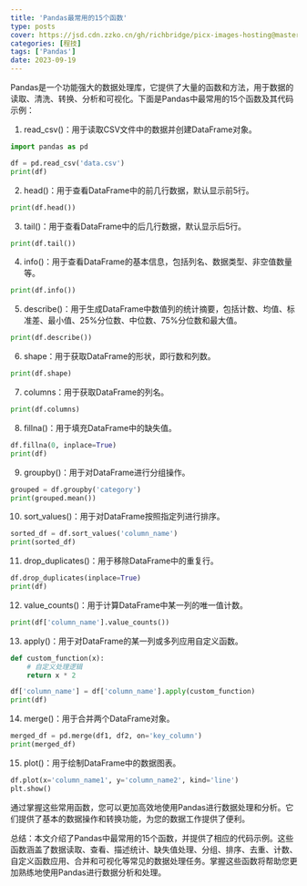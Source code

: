 ```yaml
---
title: 'Pandas最常用的15个函数'
type: posts
cover: https://jsd.cdn.zzko.cn/gh/richbridge/picx-images-hosting@master/thumbnail/audit.jpg
categories: [程技]
tags: ['Pandas']
date: 2023-09-19
---
```

Pandas是一个功能强大的数据处理库，它提供了大量的函数和方法，用于数据的读取、清洗、转换、分析和可视化。下面是Pandas中最常用的15个函数及其代码示例：

1. read_csv()：用于读取CSV文件中的数据并创建DataFrame对象。
```python
import pandas as pd

df = pd.read_csv('data.csv')
print(df)
```

2. head()：用于查看DataFrame中的前几行数据，默认显示前5行。

```python
print(df.head())
```

3. tail()：用于查看DataFrame中的后几行数据，默认显示后5行。

```python
print(df.tail())
```

4. info()：用于查看DataFrame的基本信息，包括列名、数据类型、非空值数量等。

```python
print(df.info())
```

5. describe()：用于生成DataFrame中数值列的统计摘要，包括计数、均值、标准差、最小值、25%分位数、中位数、75%分位数和最大值。

```python
print(df.describe())
```

6. shape：用于获取DataFrame的形状，即行数和列数。

```python
print(df.shape)
```

7. columns：用于获取DataFrame的列名。

```python
print(df.columns)
```

8. fillna()：用于填充DataFrame中的缺失值。

```python
df.fillna(0, inplace=True)
print(df)
```

9. groupby()：用于对DataFrame进行分组操作。

```python
grouped = df.groupby('category')
print(grouped.mean())
```

10. sort_values()：用于对DataFrame按照指定列进行排序。

```python
sorted_df = df.sort_values('column_name')
print(sorted_df)
```

11. drop_duplicates()：用于移除DataFrame中的重复行。

```python
df.drop_duplicates(inplace=True)
print(df)
```

12. value_counts()：用于计算DataFrame中某一列的唯一值计数。

```python
print(df['column_name'].value_counts())
```

13. apply()：用于对DataFrame的某一列或多列应用自定义函数。

```python
def custom_function(x):
    # 自定义处理逻辑
    return x * 2

df['column_name'] = df['column_name'].apply(custom_function)
print(df)
```

14. merge()：用于合并两个DataFrame对象。

```python
merged_df = pd.merge(df1, df2, on='key_column')
print(merged_df)
```

15. plot()：用于绘制DataFrame中的数据图表。

```python
df.plot(x='column_name1', y='column_name2', kind='line')
plt.show()
```

通过掌握这些常用函数，您可以更加高效地使用Pandas进行数据处理和分析。它们提供了基本的数据操作和转换功能，为您的数据工作提供了便利。

总结：本文介绍了Pandas中最常用的15个函数，并提供了相应的代码示例。这些函数涵盖了数据读取、查看、描述统计、缺失值处理、分组、排序、去重、计数、自定义函数应用、合并和可视化等常见的数据处理任务。掌握这些函数将帮助您更加熟练地使用Pandas进行数据分析和处理。